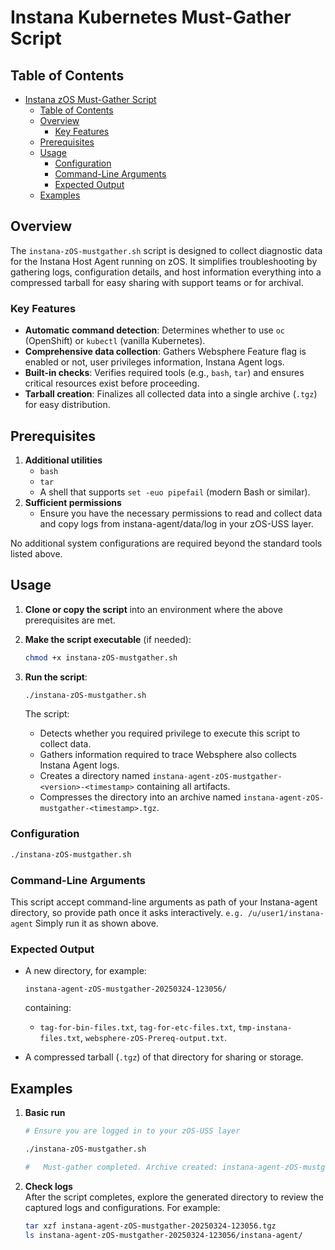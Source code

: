 # Instana Kubernetes Must-Gather Script

## Table of Contents

- [Instana zOS Must-Gather Script](#instana-zOS-must-gather-script)
    - [Table of Contents](#table-of-contents)
    - [Overview](#overview)
        - [Key Features](#key-features)
    - [Prerequisites](#prerequisites)
    - [Usage](#usage)
        - [Configuration](#configuration)
        - [Command-Line Arguments](#command-line-arguments)
        - [Expected Output](#expected-output)
    - [Examples](#examples)


## Overview

The `instana-zOS-mustgather.sh` script is designed to collect diagnostic data for the Instana Host Agent running on zOS. It simplifies troubleshooting by gathering logs, configuration details, and host information everything into a compressed tarball for easy sharing with support teams or for archival.

### Key Features

- **Automatic command detection**: Determines whether to use `oc` (OpenShift) or `kubectl` (vanilla Kubernetes).
- **Comprehensive data collection**: Gathers Websphere Feature flag is enabled or not, user privileges information, Instana Agent logs.
- **Built-in checks**: Verifies required tools (e.g., `bash`, `tar`) and ensures critical resources exist before proceeding.
- **Tarball creation**: Finalizes all collected data into a single archive (`.tgz`) for easy distribution.

## Prerequisites


1. **Additional utilities**
    - `bash`
    - `tar`
    - A shell that supports `set -euo pipefail` (modern Bash or similar).
3. **Sufficient permissions**
    - Ensure you have the necessary permissions to read and collect data and copy logs from instana-agent/data/log in your zOS-USS layer.

No additional system configurations are required beyond the standard tools listed above.

## Usage

1. **Clone or copy the script** into an environment where the above prerequisites are met.
2. **Make the script executable** (if needed):

   ```bash
   chmod +x instana-zOS-mustgather.sh
   ```

3. **Run the script**:

   ```bash
   ./instana-zOS-mustgather.sh
   ```

   The script:
    - Detects whether you required privilege to execute this script to collect data.
    - Gathers information required to trace Websphere also collects Instana Agent logs.
    - Creates a directory named `instana-agent-zOS-mustgather-<version>-<timestamp>` containing all artifacts.
    - Compresses the directory into an archive named `instana-agent-zOS-mustgather-<timestamp>.tgz`.

### Configuration


  ```bash
  ./instana-zOS-mustgather.sh
  ```

### Command-Line Arguments

This script accept command-line arguments as path of your Instana-agent directory, so provide path once it asks interactively. `e.g. /u/user1/instana-agent` Simply run it as shown above.

### Expected Output

- A new directory, for example:

  ```
  instana-agent-zOS-mustgather-20250324-123056/
  ```

  containing:
    - `tag-for-bin-files.txt`, `tag-for-etc-files.txt`, `tmp-instana-files.txt`, `websphere-zOS-Prereq-output.txt`.
    
- A compressed tarball (`.tgz`) of that directory for sharing or storage.

## Examples

1. **Basic run**

   ```bash
   # Ensure you are logged in to your zOS-USS layer

   ./instana-zOS-mustgather.sh
   
   #   Must-gather completed. Archive created: instana-agent-zOS-mustgather-20250324-123056.tgz
   ```

2. **Check logs**  
   After the script completes, explore the generated directory to review the captured logs and configurations. For example:

   ```bash
   tar xzf instana-agent-zOS-mustgather-20250324-123056.tgz
   ls instana-agent-zOS-mustgather-20250324-123056/instana-agent/
   ```


